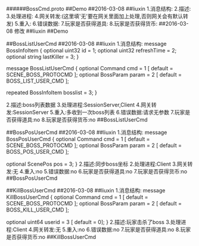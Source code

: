 ######BossCmd.proto
##Demo
##2016-03-08
##liuxin
1.消息结构:
2.描述:
3.处理进程:
4.网关转发:(这里填'无'要在网关里面加上处理,否则网关会有默认转发)
5.重入:
6.错误数据:
7.玩家是否获得道具:
8.玩家是否获得货币:
##2016-03-08 修改
##liuxin
##Demo

##BossListUserCmd
##2016-03-08
##liuxin
1.消息结构:
message BossInfoItem
{
  optional uint32 id = 1;
  optional uint32 refreshTime = 2;
  optional string lastKiller = 3;
}

message BossListUserCmd
{
  optional Command cmd = 1 [ default = SCENE_BOSS_PROTOCMD ];
  optional BossParam param = 2 [ default = BOSS_LIST_USER_CMD ];

  repeated BossInfoItem bosslist = 3;
}

2.描述:boss列表数据
3.处理进程:SessionServer,Client
4.网关转发:SessionServer
5.重入:多收到一次boss列表
6.错误数据:请求无参数
7.玩家是否获得道具:no
8.玩家是否获得货币:no
##BossListUserCmd

##BossPosUserCmd
##2016-03-08
##liuxin
1.消息结构:
message BossPosUserCmd
{
  optional Command cmd = 1 [ default = SCENE_BOSS_PROTOCMD ];
  optional BossParam param = 2 [ default = BOSS_POS_USER_CMD ];

  optional ScenePos pos = 3;
}
2.描述:同步boss坐标
2.处理进程:Client
3.网关转发:无
4.重入:no
5.错误数据:no
6.玩家是否获得道具:no
7.玩家是否获得货币:no
##BossPosUserCmd

##KillBossUserCmd
##2016-03-08
##liuxin
1.消息结构:
message KillBossUserCmd
{
  optional Command cmd = 1 [ default = SCENE_BOSS_PROTOCMD ];
  optional BossParam param = 2 [ default = BOSS_KILL_USER_CMD ];

  optional uint64 userid = 3 [ default = 0];
}
2.描述:玩家击杀了boss
3.处理进程:Client
4.网关转发:无
5.重入:no
6.错误数据:no
7.玩家是否获得道具:no
8.玩家是否获得货币:no
##KillBossUserCmd
